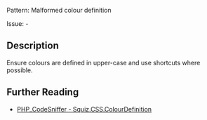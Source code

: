 Pattern: Malformed colour definition

Issue: -

## Description

Ensure colours are defined in upper-case and use shortcuts where possible.

## Further Reading

* [PHP_CodeSniffer - Squiz.CSS.ColourDefinition](https://github.com/PHPCSStandards/PHP_CodeSniffer/blob/master/src/Standards/Squiz/Sniffs/CSS/ColourDefinitionSniff.php)